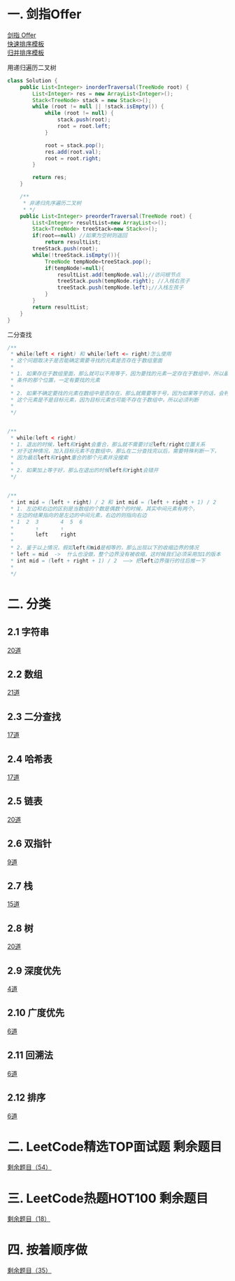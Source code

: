 # 一. 剑指Offer
[剑指 Offer](./offer.md)  
[快速排序模板](./src/sortTemplate/QuickSort.java)  
[归并排序模板](./src/sortTemplate/Mergesort.java)

用递归遍历二叉树
```java
class Solution {
    public List<Integer> inorderTraversal(TreeNode root) {
        List<Integer> res = new ArrayList<Integer>();
        Stack<TreeNode> stack = new Stack<>();
        while (root != null || !stack.isEmpty()) {
            while (root != null) {
                stack.push(root);
                root = root.left;
            }

            root = stack.pop();
            res.add(root.val);
            root = root.right;
        }

        return res;
    }

    /**
     * 非递归先序遍历二叉树
     * */
    public List<Integer> preorderTraversal(TreeNode root) {
        List<Integer> resultList=new ArrayList<>();
        Stack<TreeNode> treeStack=new Stack<>();
        if(root==null) //如果为空树则返回
            return resultList;
        treeStack.push(root);
        while(!treeStack.isEmpty()){
            TreeNode tempNode=treeStack.pop();
            if(tempNode!=null){
                resultList.add(tempNode.val);//访问根节点
                treeStack.push(tempNode.right); //入栈右孩子
                treeStack.push(tempNode.left);//入栈左孩子
            }
        }
        return resultList;
    }
}
```

二分查找
```java
/**
 * while(left < right) 和 while(left <= right)怎么使用
 * 这个问题取决于是否能确定需要寻找的元素是否存在于数组里面
 * 
 * 1. 如果存在于数组里面，那么就可以不用等于，因为要找的元素一定存在于数组中，所以最后不满足
 * 条件的那个位置，一定有要找的元素
 * 
 * 2. 如果不确定要找的元素在数组中是否存在，那么就需要等于号，因为如果等于的话，会判断等于的
 * 这个元素是不是目标元素，因为目标元素也可能不存在于数组中，所以必须判断
 * 
 */


/**
 * while(left < right) 
 * 1. 退出的时候，left和right会重合，那么就不需要讨论left/right位置关系
 * 对于这种情况，加入目标元素不在数组中，那么在二分查找完以后，需要特殊判断一下，
 * 因为最后left和right重合的那个元素并没搜索
 * 
 * 2. 如果加上等于好，那么在退出的时候left和right会错开
 */


/**
 * int mid = (left + right) / 2 和 int mid = (left + right + 1) / 2
 * 1. 左边和右边的区别是当数组的个数是偶数个的时候，其实中间元素有两个，
 * 左边的结果指向的是左边的中间元素，右边的则指向右边
 * 1  2  3       4  5  6  
 *       ↑       ↑
 *       left    right
 *       
 * 2. 鉴于以上情况，假如left和mid是相等的，那么出现以下的收缩边界的情况
 * left = mid  ->  什么也没做，整个边界没有被收缩，这时候我们必须采用加1的版本
 * int mid = (left + right + 1) / 2  ——> 把left边界强行的往后推一下
 * 
 */
```

# 二. 分类
## 2.1 字符串
[20道](./string.md)

## 2.2 数组
[21道](./array.md)

## 2.3 二分查找
[17道](./binarySearch.md)

## 2.4 哈希表
[17道](./hash.md)

## 2.5 链表
[20道](./linkedList.md)

## 2.6 双指针
[9道](./doublePointor.md)

## 2.7 栈
[15道](./stack.md)

## 2.8 树
[20道](./tree.md)

## 2.9 深度优先
[4道](./dfs.md)

## 2.10 广度优先
[6道](./bfs.md)

## 2.11 回溯法
[6道](./backTracking.md)

## 2.12 排序
[6道](./order.md)

# 二. LeetCode精选TOP面试题 剩余题目
[剩余题目（54）](./top200.md)

# 三. LeetCode热题HOT100 剩余题目
[剩余题目（18）](./hot100.md)

# 四. 按着顺序做
[剩余题目（35）](./orderbyasc.md)
